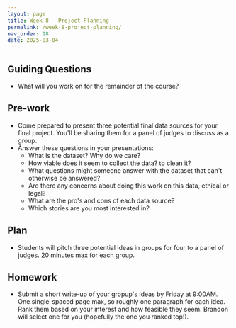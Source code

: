 ```yaml
---
layout: page
title: Week 8 - Project Planning
permalink: /week-8-project-planning/
nav_order: 18
date: 2025-03-04
---
```


## Guiding Questions

* What will you work on for the remainder of the course? 

## Pre-work

* Come prepared to present three potential final data sources for your final project. You'll be sharing them for a panel of judges to discuss as a group. 
* Answer these questions in your presentations:
    * What is the dataset? Why do we care?
    * How viable does it seem to collect the data? to clean it?
    * What questions might someone answer with the dataset that can't otherwise be answered?
    * Are there any concerns about doing this work on this data, ethical or legal?
    * What are the pro's and cons of each data source?
    * Which stories are you most interested in?

## Plan

* Students will pitch three potential ideas in groups for four to a panel of judges. 20 minutes max for each group.

## Homework

* Submit a short write-up of your gropup's ideas by Friday at 9:00AM. One single-spaced page max, so roughly one paragraph for each idea. Rank them based on your interest and how feasible they seem. Brandon will select one for you (hopefully the one you ranked top!).